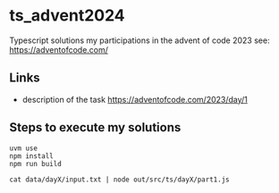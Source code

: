 # ts_advent2024
Typescript solutions my participations in the advent of code 2023
see: https://adventofcode.com/

## Links
* description of the task
    https://adventofcode.com/2023/day/1

## Steps to execute my solutions

```(bash)
uvm use
npm install
npm run build

cat data/dayX/input.txt | node out/src/ts/dayX/part1.js 
```

